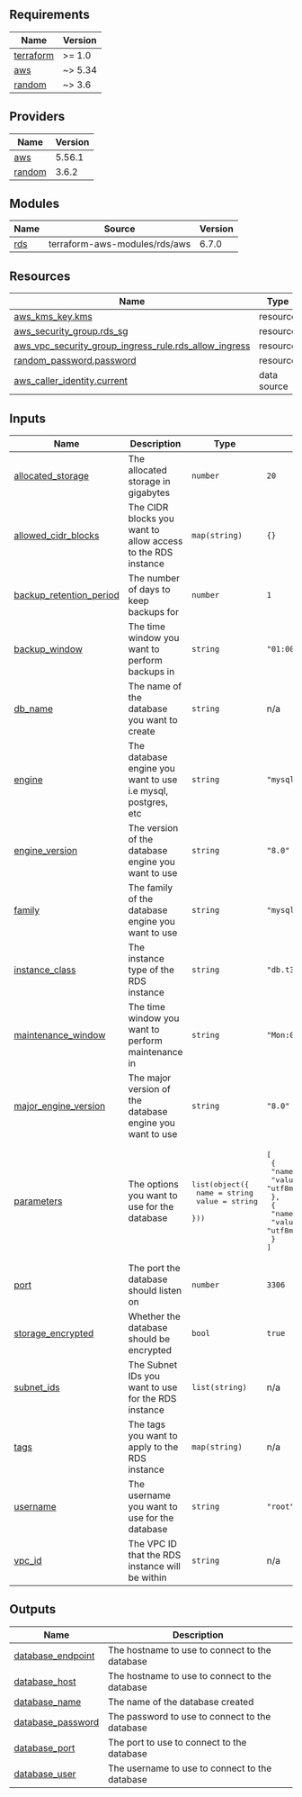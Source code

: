 <!-- BEGIN_TF_DOCS -->
## Requirements

| Name | Version |
|------|---------|
| <a name="requirement_terraform"></a> [terraform](#requirement\_terraform) | >= 1.0 |
| <a name="requirement_aws"></a> [aws](#requirement\_aws) | ~> 5.34 |
| <a name="requirement_random"></a> [random](#requirement\_random) | ~> 3.6 |

## Providers

| Name | Version |
|------|---------|
| <a name="provider_aws"></a> [aws](#provider\_aws) | 5.56.1 |
| <a name="provider_random"></a> [random](#provider\_random) | 3.6.2 |

## Modules

| Name | Source | Version |
|------|--------|---------|
| <a name="module_rds"></a> [rds](#module\_rds) | terraform-aws-modules/rds/aws | 6.7.0 |

## Resources

| Name | Type |
|------|------|
| [aws_kms_key.kms](https://registry.terraform.io/providers/hashicorp/aws/latest/docs/resources/kms_key) | resource |
| [aws_security_group.rds_sg](https://registry.terraform.io/providers/hashicorp/aws/latest/docs/resources/security_group) | resource |
| [aws_vpc_security_group_ingress_rule.rds_allow_ingress](https://registry.terraform.io/providers/hashicorp/aws/latest/docs/resources/vpc_security_group_ingress_rule) | resource |
| [random_password.password](https://registry.terraform.io/providers/hashicorp/random/latest/docs/resources/password) | resource |
| [aws_caller_identity.current](https://registry.terraform.io/providers/hashicorp/aws/latest/docs/data-sources/caller_identity) | data source |

## Inputs

| Name | Description | Type | Default | Required |
|------|-------------|------|---------|:--------:|
| <a name="input_allocated_storage"></a> [allocated\_storage](#input\_allocated\_storage) | The allocated storage in gigabytes | `number` | `20` | no |
| <a name="input_allowed_cidr_blocks"></a> [allowed\_cidr\_blocks](#input\_allowed\_cidr\_blocks) | The CIDR blocks you want to allow access to the RDS instance | `map(string)` | `{}` | no |
| <a name="input_backup_retention_period"></a> [backup\_retention\_period](#input\_backup\_retention\_period) | The number of days to keep backups for | `number` | `1` | no |
| <a name="input_backup_window"></a> [backup\_window](#input\_backup\_window) | The time window you want to perform backups in | `string` | `"01:00-03:00"` | no |
| <a name="input_db_name"></a> [db\_name](#input\_db\_name) | The name of the database you want to create | `string` | n/a | yes |
| <a name="input_engine"></a> [engine](#input\_engine) | The database engine you want to use i.e mysql, postgres, etc | `string` | `"mysql"` | no |
| <a name="input_engine_version"></a> [engine\_version](#input\_engine\_version) | The version of the database engine you want to use | `string` | `"8.0"` | no |
| <a name="input_family"></a> [family](#input\_family) | The family of the database engine you want to use | `string` | `"mysql8.0"` | no |
| <a name="input_instance_class"></a> [instance\_class](#input\_instance\_class) | The instance type of the RDS instance | `string` | `"db.t3.micro"` | no |
| <a name="input_maintenance_window"></a> [maintenance\_window](#input\_maintenance\_window) | The time window you want to perform maintenance in | `string` | `"Mon:04:00-Mon:06:00"` | no |
| <a name="input_major_engine_version"></a> [major\_engine\_version](#input\_major\_engine\_version) | The major version of the database engine you want to use | `string` | `"8.0"` | no |
| <a name="input_parameters"></a> [parameters](#input\_parameters) | The options you want to use for the database | <pre>list(object({<br>    name  = string<br>    value = string<br>  }))</pre> | <pre>[<br>  {<br>    "name": "character_set_client",<br>    "value": "utf8mb4"<br>  },<br>  {<br>    "name": "character_set_server",<br>    "value": "utf8mb4"<br>  }<br>]</pre> | no |
| <a name="input_port"></a> [port](#input\_port) | The port the database should listen on | `number` | `3306` | no |
| <a name="input_storage_encrypted"></a> [storage\_encrypted](#input\_storage\_encrypted) | Whether the database should be encrypted | `bool` | `true` | no |
| <a name="input_subnet_ids"></a> [subnet\_ids](#input\_subnet\_ids) | The Subnet IDs you want to use for the RDS instance | `list(string)` | n/a | yes |
| <a name="input_tags"></a> [tags](#input\_tags) | The tags you want to apply to the RDS instance | `map(string)` | n/a | yes |
| <a name="input_username"></a> [username](#input\_username) | The username you want to use for the database | `string` | `"root"` | no |
| <a name="input_vpc_id"></a> [vpc\_id](#input\_vpc\_id) | The VPC ID that the RDS instance will be within | `string` | n/a | yes |

## Outputs

| Name | Description |
|------|-------------|
| <a name="output_database_endpoint"></a> [database\_endpoint](#output\_database\_endpoint) | The hostname to use to connect to the database |
| <a name="output_database_host"></a> [database\_host](#output\_database\_host) | The hostname to use to connect to the database |
| <a name="output_database_name"></a> [database\_name](#output\_database\_name) | The name of the database created |
| <a name="output_database_password"></a> [database\_password](#output\_database\_password) | The password to use to connect to the database |
| <a name="output_database_port"></a> [database\_port](#output\_database\_port) | The port to use to connect to the database |
| <a name="output_database_user"></a> [database\_user](#output\_database\_user) | The username to use to connect to the database |
<!-- END_TF_DOCS -->
